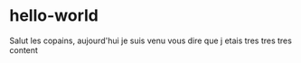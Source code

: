 # hello-world
Salut les copains, aujourd'hui je suis venu vous dire que j etais tres tres tres content 
